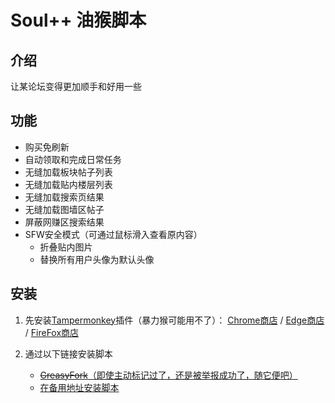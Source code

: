 # Soul++ 油猴脚本

## 介绍
让某论坛变得更加顺手和好用一些

## 功能
- 购买免刷新
- 自动领取和完成日常任务
- 无缝加载板块帖子列表
- 无缝加载贴内楼层列表
- 无缝加载搜索页结果
- 无缝加载图墙区帖子
- 屏蔽网赚区搜索结果
- SFW安全模式（可通过鼠标滑入查看原内容）
    - 折叠贴内图片
    - 替换所有用户头像为默认头像      



## 安装
1. 先安装[Tampermonkey](https://www.tampermonkey.net/)插件（暴力猴可能用不了）： [Chrome商店](https://chrome.google.com/webstore/detail/tampermonkey/dhdgffkkebhmkfjojejmpbldmpobfkfo?hl=en) / [Edge商店](https://microsoftedge.microsoft.com/addons/detail/iikmkjmpaadaobahmlepeloendndfphd) / [FireFox商店](https://addons.mozilla.org/zh-CN/firefox/addon/tampermonkey/)

2. 通过以下链接安装脚本
    - [~~GreasyFork~~（即使主动标记过了，还是被举报成功了，随它便吧）](https://sleazyfork.org/zh-CN/scripts/433161-soul)
    - [在备用地址安装脚本](https://cdn.jsdelivr.net/gh/FetchTheMoon/UserScript/SouthPlusPlus.user.js)

